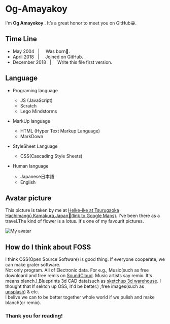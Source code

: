 
# Og-Amayakoy


I'm **Og Amayokoy** . It’s a great honor to meet you on GitHub😀. 


## Time Line

* May 2004 &nbsp;       | &nbsp; &nbsp; Was born🐣.
* April 2018 &nbsp;     | &nbsp; &nbsp; Joined on GitHub.
* December 2018 &nbsp;  | &nbsp; &nbsp; Write this file first version.


## Language

* Programing language
  * JS (JavaScript)
  * Scratch
  * Lego Mindstorms

* MarkUp language
  * HTML (Hyper Text Markup Language)
  * MarkDown
  
* StyleSheet Language
  * CSS(Cascading Style Sheets)
  
* Human language
  * Japanese日本語
  * English
  
 ## Avatar picture
 
 This picture is taken by me at [Heike-ike at Tsurugaoka Hachimangū,Kamakura,Japan🗾(link to Google Maps)](https://www.google.co.jp/maps/place/%E5%B9%B3%E5%AE%B6%E6%B1%A0/@35.3246602,139.5544657,16.82z/data=!4m12!1m6!3m5!1s0x0:0xa867ad10105036b5!2sTsurugaoka+Hachiman-g%C5%AB!8m2!3d35.3260978!4d139.5564131!3m4!1s0x0:0xb8469aa71994fc1e!8m2!3d35.3243542!4d139.5546149).
 I've been there as a travel.The kind of flower is a lotus. It's one of my favourit pictures.
 
 ![My avatar](https://avatars2.githubusercontent.com/u/38034251?s=460&v=4)

## How do I think about FOSS

I think OSS(Open Source Software) is good thing. If everyone cooperate, we can make grater software.   
Not only program. All of Electronic data. For e.g., Music(such as free downloard and free remis on [SoundCloud](https://soundcloud.com). Music artists say remix. It's means blanch.),Blueprints 3d CAD data(such as  [sketchup 3d warehouse](https://3dwarehouse.sketchup.com/?hl=en). I thought that If sektch up OSS, it'd be better.) ,free images(such as [unsplash](https://unsplash.com/)) & etc.  
I belive we can to be better together whole world if we pulish and make blanch(or remix). 



### Thank you for reading!
